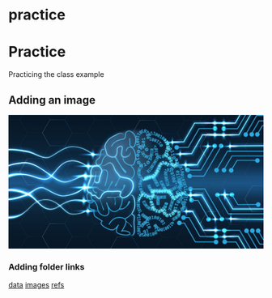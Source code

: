 # practice

# Practice

Practicing the class example

## Adding an image

![image](https://github.com/mikewenner/practice/blob/main/csm_deep-learning-vs-machine-learning-t_7e68ee9fc4.jpeg?raw=true)

### Adding folder links

[data](data)
[images](images)
[refs](refs)
